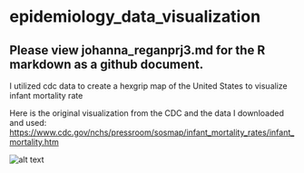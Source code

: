 # epidemiology_data_visualization

## Please view johanna_reganprj3.md for the R markdown as a github document. 

I utilized cdc data to create a hexgrip map of the United States to visualize infant mortality rate

Here is the original visualization from the CDC and the data I downloaded and used: 
https://www.cdc.gov/nchs/pressroom/sosmap/infant_mortality_rates/infant_mortality.htm 

![alt text](https://github.com/[reganJD]/[epidemiology_data_visualization]/insh5302_project3/[main]/final_plot.pdf?raw=true)

